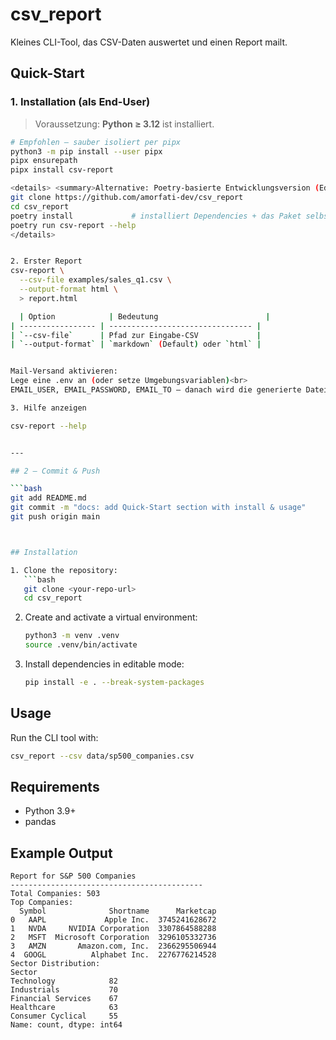 # csv_report

Kleines CLI-Tool, das CSV-Daten auswertet und einen Report mailt.

## Quick-Start

### 1. Installation (als End-User)

> Voraussetzung: **Python ≥ 3.12** ist installiert.

```bash
# Empfohlen – sauber isoliert per pipx
python3 -m pip install --user pipx
pipx ensurepath
pipx install csv-report

<details> <summary>Alternative: Poetry-basierte Entwicklungsversion (Editable Install)</summary>
git clone https://github.com/amorfati-dev/csv_report
cd csv_report
poetry install             # installiert Dependencies + das Paket selbst
poetry run csv-report --help
</details>


2. Erster Report
csv-report \
  --csv-file examples/sales_q1.csv \
  --output-format html \
  > report.html

  | Option            | Bedeutung                        |
| ----------------- | -------------------------------- |
| `--csv-file`      | Pfad zur Eingabe-CSV             |
| `--output-format` | `markdown` (Default) oder `html` |


Mail-Versand aktivieren:
Lege eine .env an (oder setze Umgebungs­variablen)<br>
EMAIL_USER, EMAIL_PASSWORD, EMAIL_TO – danach wird die generierte Datei per Gmail versendet.

3. Hilfe anzeigen

csv-report --help


---

## 2 — Commit & Push

```bash
git add README.md
git commit -m "docs: add Quick-Start section with install & usage"
git push origin main



## Installation

1. Clone the repository:
   ```bash
   git clone <your-repo-url>
   cd csv_report
   ```
2. Create and activate a virtual environment:
   ```bash
   python3 -m venv .venv
   source .venv/bin/activate
   ```
3. Install dependencies in editable mode:
   ```bash
   pip install -e . --break-system-packages
   ```

## Usage

Run the CLI tool with:
```bash
csv_report --csv data/sp500_companies.csv
```

## Requirements
- Python 3.9+
- pandas

## Example Output
```
Report for S&P 500 Companies
-------------------------------------------
Total Companies: 503
Top Companies:
  Symbol              Shortname      Marketcap
0   AAPL             Apple Inc.  3745241628672
1   NVDA     NVIDIA Corporation  3307864588288
2   MSFT  Microsoft Corporation  3296105332736
3   AMZN       Amazon.com, Inc.  2366295506944
4  GOOGL          Alphabet Inc.  2276776214528
Sector Distribution:
Sector
Technology            82
Industrials           70
Financial Services    67
Healthcare            63
Consumer Cyclical     55
Name: count, dtype: int64
```
